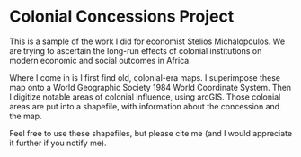 # Colonial Concessions Project

This is a sample of the work I did for economist Stelios Michalopoulos. We are trying to ascertain the long-run effects of colonial institutions on modern economic and social outcomes in Africa. 

Where I come in is I first find old, colonial-era maps. I superimpose these map onto a World Geographic Society 1984 World Coordinate System. Then I digitize notable areas of colonial influence, using arcGIS. Those colonial areas are put into a shapefile, with information about the concession and the map.

Feel free to use these shapefiles, but please cite me (and I would appreciate it further if you notify me). 
